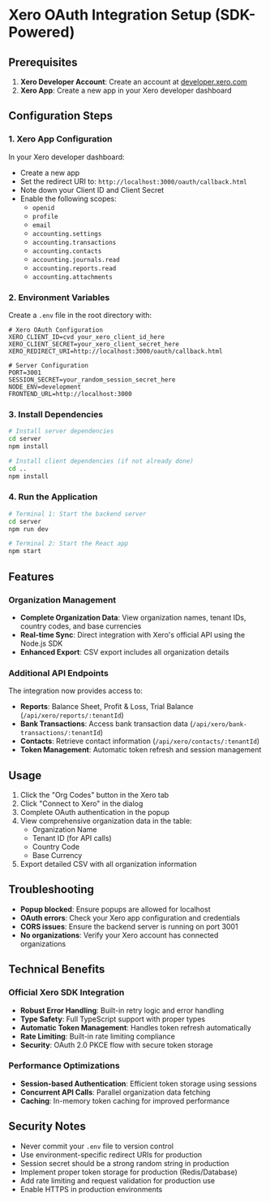 # Xero OAuth Integration Setup (SDK-Powered)

## Prerequisites

1. **Xero Developer Account**: Create an account at [developer.xero.com](https://developer.xero.com)
2. **Xero App**: Create a new app in your Xero developer dashboard

## Configuration Steps

### 1. Xero App Configuration

In your Xero developer dashboard:
- Create a new app
- Set the redirect URI to: `http://localhost:3000/oauth/callback.html`
- Note down your Client ID and Client Secret
- Enable the following scopes:
  - `openid`
  - `profile`
  - `email`
  - `accounting.settings`
  - `accounting.transactions`
  - `accounting.contacts`
  - `accounting.journals.read`
  - `accounting.reports.read`
  - `accounting.attachments`

### 2. Environment Variables

Create a `.env` file in the root directory with:

```env
# Xero OAuth Configuration
XERO_CLIENT_ID=cvd your_xero_client_id_here
XERO_CLIENT_SECRET=your_xero_client_secret_here
XERO_REDIRECT_URI=http://localhost:3000/oauth/callback.html

# Server Configuration
PORT=3001
SESSION_SECRET=your_random_session_secret_here
NODE_ENV=development
FRONTEND_URL=http://localhost:3000
```

### 3. Install Dependencies

```bash
# Install server dependencies
cd server
npm install

# Install client dependencies (if not already done)
cd ..
npm install
```

### 4. Run the Application

```bash
# Terminal 1: Start the backend server
cd server
npm run dev

# Terminal 2: Start the React app
npm start
```

## Features

### Organization Management
- **Complete Organization Data**: View organization names, tenant IDs, country codes, and base currencies
- **Real-time Sync**: Direct integration with Xero's official API using the Node.js SDK
- **Enhanced Export**: CSV export includes all organization details

### Additional API Endpoints
The integration now provides access to:
- **Reports**: Balance Sheet, Profit & Loss, Trial Balance (`/api/xero/reports/:tenantId`)
- **Bank Transactions**: Access bank transaction data (`/api/xero/bank-transactions/:tenantId`)
- **Contacts**: Retrieve contact information (`/api/xero/contacts/:tenantId`)
- **Token Management**: Automatic token refresh and session management

## Usage

1. Click the "Org Codes" button in the Xero tab
2. Click "Connect to Xero" in the dialog
3. Complete OAuth authentication in the popup
4. View comprehensive organization data in the table:
   - Organization Name
   - Tenant ID (for API calls)
   - Country Code
   - Base Currency
5. Export detailed CSV with all organization information

## Troubleshooting

- **Popup blocked**: Ensure popups are allowed for localhost
- **OAuth errors**: Check your Xero app configuration and credentials
- **CORS issues**: Ensure the backend server is running on port 3001
- **No organizations**: Verify your Xero account has connected organizations

## Technical Benefits

### Official Xero SDK Integration
- **Robust Error Handling**: Built-in retry logic and error handling
- **Type Safety**: Full TypeScript support with proper types
- **Automatic Token Management**: Handles token refresh automatically
- **Rate Limiting**: Built-in rate limiting compliance
- **Security**: OAuth 2.0 PKCE flow with secure token storage

### Performance Optimizations
- **Session-based Authentication**: Efficient token storage using sessions
- **Concurrent API Calls**: Parallel organization data fetching
- **Caching**: In-memory token caching for improved performance

## Security Notes

- Never commit your `.env` file to version control
- Use environment-specific redirect URIs for production
- Session secret should be a strong random string in production
- Implement proper token storage for production (Redis/Database)
- Add rate limiting and request validation for production use
- Enable HTTPS in production environments 